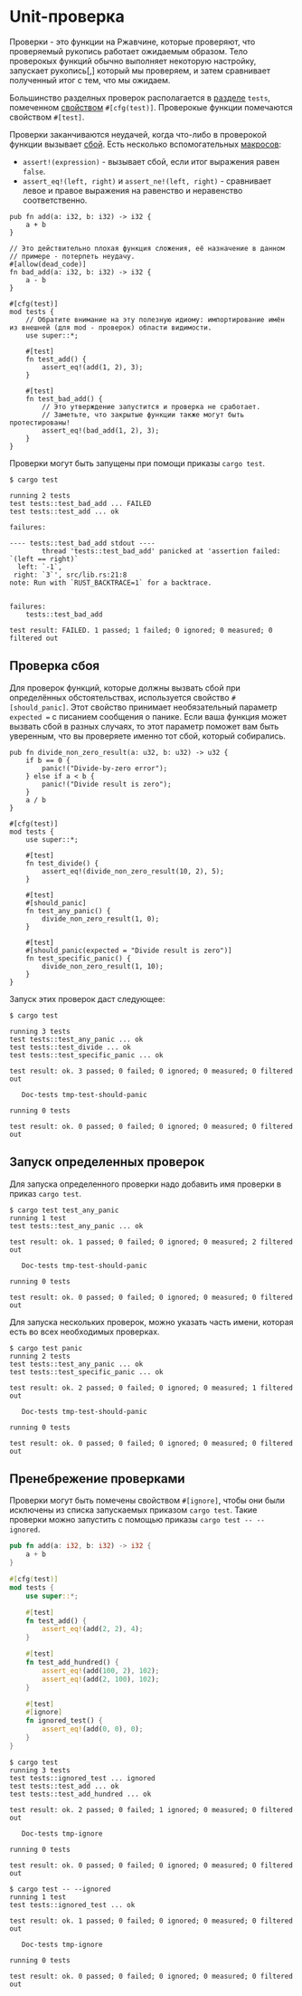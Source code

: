 # Unit-проверка

Проверки - это функции на Ржавчине, которые проверяют, что проверяемый 
рукопись работает ожидаемым образом. Тело проверокых функций обычно 
выполняет некоторую настройку, запускает рукопись[,] который мы 
проверяем, и затем сравнивает полученный итог с тем, что мы 
ожидаем.

Большинство разделных проверок располагается в [разделе](../mod.md) 
`tests`, помеченном [свойством](../attribute.md) 
`#[cfg(test)]`. Проверокые функции помечаются 
свойством `#[test]`.

Проверки заканчиваются неудачей, когда что-либо в проверокой функции 
вызывает [сбой](../std/panic.md). Есть несколько вспомогательных 
[макросов](../macros.md):

- `assert!(expression)` - вызывает сбой, если итог выражения равен `false`.
- `assert_eq!(left, right)` и `assert_ne!(left, right)` - сравнивает левое и правое выражения на равенство и неравенство соответственно.

```rust,ignore
pub fn add(a: i32, b: i32) -> i32 {
    a + b
}

// Это действительно плохая функция сложения, её назначение в данном // примере - потерпеть неудачу.
#[allow(dead_code)]
fn bad_add(a: i32, b: i32) -> i32 {
    a - b
}

#[cfg(test)]
mod tests {
    // Обратите внимание на эту полезную идиому: импортирование имён из внешней (для mod - проверок) области видимости.
    use super::*;

    #[test]
    fn test_add() {
        assert_eq!(add(1, 2), 3);
    }

    #[test]
    fn test_bad_add() {
        // Это утверждение запустится и проверка не сработает.
        // Заметьте, что закрытые функции также могут быть протестированы!
        assert_eq!(bad_add(1, 2), 3);
    }
}
```

Проверки могут быть запущены при помощи приказы `cargo test`.

```shell
$ cargo test

running 2 tests
test tests::test_bad_add ... FAILED
test tests::test_add ... ok

failures:

---- tests::test_bad_add stdout ----
        thread 'tests::test_bad_add' panicked at 'assertion failed: `(left == right)`
  left: `-1`,
 right: `3`', src/lib.rs:21:8
note: Run with `RUST_BACKTRACE=1` for a backtrace.


failures:
    tests::test_bad_add

test result: FAILED. 1 passed; 1 failed; 0 ignored; 0 measured; 0 filtered out
```

## Проверка сбоя

Для проверок функций, которые должны вызвать сбой при 
определённых обстоятельствах, используется свойство 
`#[should_panic]`. Этот свойство принимает 
необязательный параметр `expected =` с писанием 
сообщения о панике. Если ваша функция может вызвать сбой в 
разных случаях, то этот параметр поможет вам быть уверенным, 
что вы проверяете именно тот сбой, который собирались.

```rust,ignore
pub fn divide_non_zero_result(a: u32, b: u32) -> u32 {
    if b == 0 {
        panic!("Divide-by-zero error");
    } else if a < b {
        panic!("Divide result is zero");
    }
    a / b
}

#[cfg(test)]
mod tests {
    use super::*;

    #[test]
    fn test_divide() {
        assert_eq!(divide_non_zero_result(10, 2), 5);
    }

    #[test]
    #[should_panic]
    fn test_any_panic() {
        divide_non_zero_result(1, 0);
    }

    #[test]
    #[should_panic(expected = "Divide result is zero")]
    fn test_specific_panic() {
        divide_non_zero_result(1, 10);
    }
}
```

Запуск этих проверок даст следующее:

```shell
$ cargo test

running 3 tests
test tests::test_any_panic ... ok
test tests::test_divide ... ok
test tests::test_specific_panic ... ok

test result: ok. 3 passed; 0 failed; 0 ignored; 0 measured; 0 filtered out

   Doc-tests tmp-test-should-panic

running 0 tests

test result: ok. 0 passed; 0 failed; 0 ignored; 0 measured; 0 filtered out
```

## Запуск определенных проверок

Для запуска определенного проверки надо добавить имя проверки в приказ 
`cargo test`.

```shell
$ cargo test test_any_panic
running 1 test
test tests::test_any_panic ... ok

test result: ok. 1 passed; 0 failed; 0 ignored; 0 measured; 2 filtered out

   Doc-tests tmp-test-should-panic

running 0 tests

test result: ok. 0 passed; 0 failed; 0 ignored; 0 measured; 0 filtered out
```

Для запуска нескольких проверок, можно указать часть имени, 
которая есть во всех необходимых проверках.

```shell
$ cargo test panic
running 2 tests
test tests::test_any_panic ... ok
test tests::test_specific_panic ... ok

test result: ok. 2 passed; 0 failed; 0 ignored; 0 measured; 1 filtered out

   Doc-tests tmp-test-should-panic

running 0 tests

test result: ok. 0 passed; 0 failed; 0 ignored; 0 measured; 0 filtered out
```

## Пренебрежение проверками

Проверки могут быть помечены свойством `#[ignore]`, чтобы они были исключены из списка запускаемых приказом `cargo test`. Такие проверки можно запустить с помощью приказы `cargo test -- --ignored`.

```rust
pub fn add(a: i32, b: i32) -> i32 {
    a + b
}

#[cfg(test)]
mod tests {
    use super::*;

    #[test]
    fn test_add() {
        assert_eq!(add(2, 2), 4);
    }

    #[test]
    fn test_add_hundred() {
        assert_eq!(add(100, 2), 102);
        assert_eq!(add(2, 100), 102);
    }

    #[test]
    #[ignore]
    fn ignored_test() {
        assert_eq!(add(0, 0), 0);
    }
}
```

```shell
$ cargo test
running 3 tests
test tests::ignored_test ... ignored
test tests::test_add ... ok
test tests::test_add_hundred ... ok

test result: ok. 2 passed; 0 failed; 1 ignored; 0 measured; 0 filtered out

   Doc-tests tmp-ignore

running 0 tests

test result: ok. 0 passed; 0 failed; 0 ignored; 0 measured; 0 filtered out

$ cargo test -- --ignored
running 1 test
test tests::ignored_test ... ok

test result: ok. 1 passed; 0 failed; 0 ignored; 0 measured; 0 filtered out

   Doc-tests tmp-ignore

running 0 tests

test result: ok. 0 passed; 0 failed; 0 ignored; 0 measured; 0 filtered out
```
